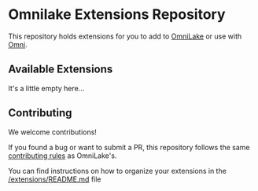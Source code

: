 # Omnilake Extensions Repository

This repository holds extensions for you to add to [OmniLake](https://github.com/caylent/omnilake) or use with [Omni](https://github.com/caylent/omni).

## Available Extensions

It's a little empty here...

## Contributing

We welcome contributions!

If you found a bug or want to submit a PR, this repository follows the same [contributing rules](https://github.com/caylent/omnilake/blob/main/CONTRIBUTING) as OmniLake's.

You can find instructions on how to organize your extensions in the [/extensions/README.md](/extensions/README.md) file
